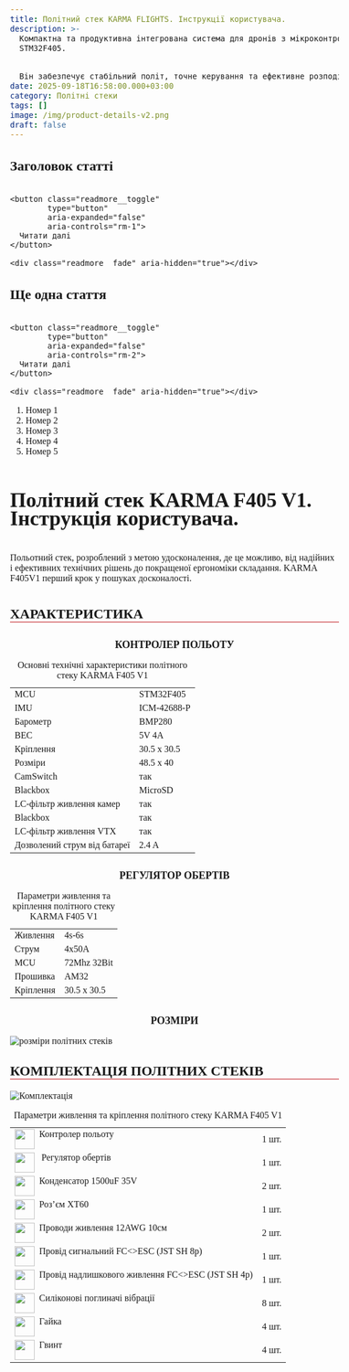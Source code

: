 ```yaml
---
title: Політний стек KARMA FLIGHTS. Інструкції користувача.
description: >-
  Компактна та продуктивна інтегрована система для дронів з мікроконтролером
  STM32F405.


  Він забезпечує стабільний політ, точне керування та ефективне розподілення потужності до моторів.
date: 2025-09-18T16:58:00.000+03:00
category: Політні стеки
tags: []
image: /img/product-details-v2.png
draft: false
---
```

<style>
body{
font-family: Montserrat;
font-size:16px;
padding-top:10px;
padding-bottom:10px;
}
.article ol {
    list-style-type: none;
    counter-reset: num;
    margin: 0 0 0 45px;
    padding: 15px 0 5px 0;
    font-size: 16px;
}
.article ol li {
    position: relative;
    margin: 0 0 0 0;
    padding: 0 0 10px 0;
    line-height: 1.9;
}
.article ol li:before {
    content: counter(num);
    counter-increment: num;
    display: inline-block;
    position: absolute;
    top: -8px;
    left: -38px;
    width: 28px;
    height: 28px;
    background: #fff;
    color: #000;
    text-align: center;
    line-height: 28px;
    font-size: 18px;
    border-radius: 50%;
    border: 1px solid #ba0108;
}
.article h1{
font-family:Unbounded;
font-size: 36px !important;
line-height: 32px;
padding-top:10px; 
padding-bottom:10px;
}
.article h2{
font-family: Montserrat;
border-bottom:1px solid #ba0108;
font-size: 24px;
text-align: left;
margin-top: 30px;
}
.article h3{
font-family: Montserrat;
    font-size: 18px;
    line-height: 18px;
    font-weight: bold !important;

text-align: center;
margin-top: 30px;
}
</style>

<style>
:root{
  --rm-duration: 300ms;
  --rm-ease: cubic-bezier(.2,.6,.2,1);
  --rm-fade-height: 54px; /* висота напівпрозорого затемнення */
}

/* .post{
  max-width: 720px;
  margin: 24px auto;
  padding: 0 16px;
  font: 16px/1.6 system-ui, -apple-system, Segoe UI, Roboto, Arial, sans-serif;
}
*/
.readmore{
  position: relative;
}

/* Контейнер з контентом, який анімуємо по max-height */
.readmore__content{
  overflow: hidden;
  max-height: 0; /* ініціалізація, JS виставить start height */
  transition: max-height var(--rm-duration) var(--rm-ease);
}

/* Напівпрозорий градієнт знизу, поки блок згорнуто */
.readmore__fade{
  pointer-events: none;
  position: absolute;
  left: 0; right: 0; bottom: 42px; /* місце під кнопку */
  height: var(--rm-fade-height);
  background: linear-gradient(to bottom, rgba(255,255,255,0), rgba(255,255,255,1));
  opacity: 1;
  transition: opacity 160ms ease-in-out;
}

/* Кнопка */
.readmore__toggle{
  display: inline-flex;
  align-items: center;
  gap: 8px;
  margin-top: 12px;
  padding: 10px 14px;
  border-radius: 10px;
  border: 1px solid #ba0108;
  background: #fff;
  cursor: pointer;
  font-weight: 600;
  transition: transform 120ms ease, box-shadow 120ms ease;
}
.readmore__toggle:hover{ box-shadow: 0 2px 10px rgba(0,0,0,.06); }
.readmore__toggle:active{ transform: translateY(1px); }

/* Стан розгорнуто */
.readmore.is-expanded .readmore__fade{ opacity: 0; }

/* Повага до користувачів з обмеженням анімації */
@media (prefers-reduced-motion: reduce){
  .readmore__content{ transition: none; }
  .readmore__fade{ transition: none; }
  .readmore__toggle{ transition: none; }
}

</style>

<article class="post">
  <h2>Заголовок статті</h2>

  <div class="readmore" data-collapsed-height="180">
    <div class="readmore__content" id="rm-1" aria-hidden="true">
      <p>Короткий вступ статті... Lorem ipsum dolor sit amet, consectetur adipisicing elit. Quidem, dolore.</p>
      <p>Це основний текст, який буде приховано до кліку. Розкриваючись, блок плавно збільшує висоту. Тут може бути будь-який HTML: зображення, списки, заголовки тощо.</p>
      <ul>
        <li>Пункт 1 </li>
        <li>Пункт 2</li>
        <li>Пункт 3</li>
      </ul>
      <p>Фінальний абзац для перевірки плавності анімації та роботи з довгим контентом.</p>
    </div>

```
<button class="readmore__toggle"
        type="button"
        aria-expanded="false"
        aria-controls="rm-1">
  Читати далі
</button>

<div class="readmore__fade" aria-hidden="true"></div>
```

  </div>
</article>

<article class="post">
  <h2>Ще одна стаття</h2>

  <div class="readmore" data-collapsed-height="140">
    <div class="readmore__content" id="rm-2" aria-hidden="true">
      <p>Тут інший вміст для перевірки мультиекземплярності.</p>
      <p>Додатковий текст, щоб показати роботу анімації при різній висоті контенту.</p>
    </div>

```
<button class="readmore__toggle"
        type="button"
        aria-expanded="false"
        aria-controls="rm-2">
  Читати далі
</button>

<div class="readmore__fade" aria-hidden="true"></div>
```

  </div>
</article>

<script>
(function(){


  const components = document.querySelectorAll('.readmore');

  components.forEach((root, idx) => {
    const content = root.querySelector('.readmore__content');
    const btn     = root.querySelector('.readmore__toggle');
    const fade    = root.querySelector('.readmore__fade');
    const collapsed = Math.max(
      0,
      parseInt(root.getAttribute('data-collapsed-height') || '160', 10)
    );

    // Ініціалізація згорнутого стану
    content.style.maxHeight = collapsed + 'px';
    content.setAttribute('aria-hidden', 'true');
    btn.setAttribute('aria-expanded', 'false');

    const labelOpen  = 'Читати далі';
    const labelClose = 'Згорнути';
    btn.textContent = labelOpen;

    let isAnimating = false;
    let expanded = false;

    const open = () => {
      if (isAnimating || expanded) return;
      isAnimating = true;
      root.classList.add('is-expanded');

      // Початок: з поточного (collapsed px) до фактичної висоти контенту
      const startHeight = content.offsetHeight;
      content.style.maxHeight = startHeight + 'px'; // фіксуємо, щоб плавно перейти
      // У наступному кадрі виставимо кінцеве значення
      requestAnimationFrame(() => {
        const target = content.scrollHeight;
        content.style.maxHeight = target + 'px';
      });

      const onEnd = (e) => {
        if (e.propertyName !== 'max-height') return;
        content.style.maxHeight = 'none'; // знімаємо обмеження після анімації
        content.removeEventListener('transitionend', onEnd);
        btn.setAttribute('aria-expanded', 'true');
        content.setAttribute('aria-hidden', 'false');
        btn.textContent = labelClose;
        isAnimating = false;
        expanded = true;
      };
      content.addEventListener('transitionend', onEnd);
    };

    const close = () => {
      if (isAnimating || !expanded) return;
      isAnimating = true;
      root.classList.remove('is-expanded');

      // З none → в конкретне число: спочатку зафіксуємо поточну висоту
      const startHeight = content.scrollHeight;
      content.style.maxHeight = startHeight + 'px';

      // У наступному кадрі стиснемо до collapsed px
      requestAnimationFrame(() => {
        content.style.maxHeight = collapsed + 'px';
      });

      const onEnd = (e) => {
        if (e.propertyName !== 'max-height') return;
        content.removeEventListener('transitionend', onEnd);
        btn.setAttribute('aria-expanded', 'false');
        content.setAttribute('aria-hidden', 'true');
        btn.textContent = labelOpen;
        isAnimating = false;
        expanded = false;
      };
      content.addEventListener('transitionend', onEnd);
    };

    btn.addEventListener('click', () => (expanded ? close() : open()));

    // Підтримка ресайзу: якщо блок розгорнутий, оновлюємо max-height до актуального scrollHeight
    let resizeRaf = null;
    window.addEventListener('resize', () => {
      if (!expanded || isAnimating) return;
      if (resizeRaf) cancelAnimationFrame(resizeRaf);
      resizeRaf = requestAnimationFrame(() => {
        // Під час розгорнутого стану стоїть 'none' — коротко повернемо px, щоб анімовано адаптуватись
        content.style.maxHeight = content.scrollHeight + 'px';
      });
    });
  });
})();
</script>

<ol>

<li>Номер 1</li>

<li>Номер 2</li>

<li>Номер 3</li>

<li>Номер 4</li>
<li>Номер 5</li>
</ol>

<div class="article">

<h1>Політний стек KARMA F405 V1. Інструкція користувача. </h1>
<p class="text-[15px] md:text-[16px] font-[Montserrat]" style="padding-top:10px; padding-bottom:10px;">Польотний стек, розроблений з метою удосконалення,
де це можливо, від надійних і ефективних технічних
рішень до покращеної ергономіки складання.
KARMA F405V1 перший крок у пошуках досконалості.
</p>
<h2>ХАРАКТЕРИСТИКА</h2>
<h3>КОНТРОЛЕР ПОЛЬОТУ</h3>
<table class="w-full h-\\\\\\\\\\\\[588px] border-separate border-spacing-0 border border-black rounded-\\\\\\\\\\\\[5px] overflow-hidden" role="table" aria-label="Технічні характеристики KARMA F405 V1 - основні параметри"><caption class="sr-only">Основні технічні характеристики політного стеку KARMA F405 V1</caption><tbody><tr><td class="font-[Inter] text-[20px] font-medium text-[#020303] h-[51px] px-[19px] lg:px-[34px] border-r border-black border-b border-black">MCU</td><td class="font-[Montserrat] text-[20px] text-[#020303] h-[51px] px-[19px] lg:px-[34px] border-b border-black">STM32F405</td></tr><tr><td class="font-[Inter] text-[20px] font-medium text-[#020303] h-[51px] px-[19px] lg:px-[34px] border-r border-black border-b border-black w-[clamp(200px,20vw,255px)]">IMU</td><td class="font-[Montserrat] text-[20px] text-[#020303] h-[51px] px-[19px] lg:px-[34px] w-[clamp(200px,20vw,255px)] border-b border-black">ICM-42688-P</td></tr><tr><td class="font-[Inter] text-[20px] font-medium text-[#020303] h-[51px] px-[19px] lg:px-[34px] border-r border-black border-b border-black w-[clamp(200px,20vw,255px)]">Барометр</td><td class="font-[Montserrat] text-[20px] text-[#020303] h-[51px] px-[19px] lg:px-[34px] w-[clamp(200px,20vw,255px)] border-b border-black">BMP280</td></tr><tr><td class="font-[Inter] text-[20px] font-medium text-[#020303] h-[51px] px-[19px] lg:px-[34px] border-r border-black border-b border-black w-[clamp(200px,20vw,255px)]">BEC </td><td class="font-[Montserrat] text-[20px] text-[#020303] h-[51px] px-[19px] lg:px-[34px] w-[clamp(200px,20vw,255px)] border-b border-black">5V 4A</td></tr><tr><td class="font-[Inter] text-[20px] font-medium text-[#020303] h-[51px] px-[19px] lg:px-[34px] border-r border-black border-b border-black w-[clamp(200px,20vw,255px)]">Кріплення</td><td class="font-[Montserrat] text-[20px] text-[#020303] h-[51px] px-[19px] lg:px-[34px] w-[clamp(200px,20vw,255px)] border-b border-black">30.5 х 30.5</td></tr><tr><td class="font-[Inter] text-[20px] font-medium text-[#020303] h-[51px] px-[19px] lg:px-[34px] border-r border-black border-b border-black w-[clamp(200px,20vw,255px)]">Розміри</td><td class="font-[Montserrat] text-[20px] text-[#020303] h-[51px] px-[19px] lg:px-[34px] w-[clamp(200px,20vw,255px)] border-b border-black">48.5 х 40</td></tr><tr><td class="font-[Inter] text-[20px] font-medium text-[#020303] h-[51px] px-[34px] border-r border-black border-b border-black w-[clamp(200px,20vw,255px)]">CamSwitch</td><td class="font-[Montserrat] text-[20px] text-[#020303] h-[51px] px-[19px] lg:px-[34px] w-[clamp(200px,20vw,255px)] border-b border-black">так</td></tr><tr><td class="font-[Inter] text-[20px] font-medium text-[#020303] h-[51px] px-[19px] lg:px-[34px] border-r border-black border-b border-black w-[clamp(200px,20vw,255px)]">Blackbox</td><td class="font-[Montserrat] text-[20px] text-[#020303] h-[51px] px-[19px] lg:px-[34px] w-[clamp(200px,20vw,255px)] border-b border-black">MicroSD</td></tr>
<tr><td class="font-[Inter] text-[20px] font-medium text-[#020303] h-[51px] px-[34px] border-r border-black border-b border-black w-[clamp(200px,20vw,255px)]">LC-фільтр
живлення камер</td><td class="font-[Montserrat] text-[20px] text-[#020303] h-[51px] px-[19px] lg:px-[34px] w-[clamp(200px,20vw,255px)] border-b border-black">так</td></tr><tr><td class="font-[Inter] text-[20px] font-medium text-[#020303] h-[51px] px-[19px] lg:px-[34px] border-r border-black border-b border-black w-[clamp(200px,20vw,255px)]">Blackbox</td><td class="font-[Montserrat] text-[20px] text-[#020303] h-[51px] px-[19px] lg:px-[34px] w-[clamp(200px,20vw,255px)] border-b border-black">так</td></tr>
<tr><td class="font-[Inter] text-[20px] font-medium text-[#020303] h-[51px] px-[34px] border-r border-black border-b border-black w-[clamp(200px,20vw,255px)]">LC-фільтр
живлення VTX</td><td class="font-[Montserrat] text-[20px] text-[#020303] h-[51px] px-[19px] lg:px-[34px] w-[clamp(200px,20vw,255px)] border-b border-black">так</td></tr>
<tr><td class="font-[Montserrat] text-[20px] font-medium text-[#020303] h-[51px] px-[19px] lg:px-[34px] border-r border-black w-[clamp(200px,20vw,255px)]">Дозволений струм від батареї</td><td class="font-[Montserrat] text-[20px] text-[#020303] h-[51px] px-[19px] lg:px-[34px] w-[clamp(200px,20vw,255px)]">2.4 A</td></tr></tbody></table>
<h3>РЕГУЛЯТОР ОБЕРТІВ</h3>
<table class="max-w-\\\\\\\\\\\\\[500px] md:max-w-\\\\\\\\\\\\\[410px] w-full border-separate border-spacing-0 border border-black rounded-\\\\\\\\\\\\\[5px] overflow-hidden" role="table" aria-label="Технічні характеристики KARMA F405 V1 - живлення та кріплення"><caption class="sr-only">Параметри живлення та кріплення політного стеку KARMA F405 V1</caption><tbody><tr><td class="font-[Unbounded] text-[16px] text-[#020303] h-[44px] pl-[30px] py-[8px] border-r border-black border-b border-black w-[clamp(120px,35vw,175px)] text-start md:text-center">Живлення</td><td class="font-[Montserrat] text-[16px] text-[#020303] h-[44px] pl-[30px] py-[8px] border-b border-black w-[clamp(120px,35vw,175px)] text-start md:text-center">4s-6s</td></tr><tr><td class="font-[Unbounded] text-[16px] text-[#020303] h-[44px] pl-[30px] py-[8px] border-r border-black border-b border-black w-[clamp(120px,35vw,175px)] text-start md:text-center">Струм</td><td class="font-[Montserrat] text-[16px] text-[#020303] h-[44px] pl-[30px] py-[8px] border-b border-black w-[clamp(120px,35vw,175px)] text-start md:text-center">4x50A</td></tr><tr><td class="font-[Unbounded] text-[16px] text-[#020303] h-[44px] pl-[30px] py-[8px] border-r border-black border-b border-black w-[clamp(120px,35vw,175px)] text-start md:text-center">MCU</td><td class="font-[Montserrat] text-[16px] text-[#020303] h-[44px] pl-[30px] py-[8px] border-b border-black w-[clamp(120px,35vw,175px)] text-start md:text-center">72Mhz 32Bit</td></tr><tr><td class="font-[Unbounded] text-[16px] text-[#020303] h-[44px] pl-[30px] py-[8px] border-r border-black border-b border-black w-[clamp(120px,35vw,175px)] text-start md:text-center">Прошивка</td><td class="font-[Montserrat] text-[16px] text-[#020303] h-[44px] pl-[30px] py-[8px] border-b border-black w-[clamp(120px,35vw,175px)] text-start md:text-center">AM32</td></tr><tr><td class="font-[Unbounded] text-[16px] text-[#020303] h-[44px] pl-[30px] py-[8px] border-r border-black w-[clamp(120px,35vw,175px)] text-start md:text-center">Кріплення</td><td class="font-[Montserrat] text-[16px] text-[#020303] h-[44px] pl-[30px] py-[8px] w-[clamp(120px,35vw,175px)] text-start md:text-center">30.5 x 30.5</td></tr></tbody></table>

<h3>РОЗМІРИ</h3>

![розміри  політних стеків](/img/karma-f405-v1_2.jpg)

<h2>КОМПЛЕКТАЦІЯ ПОЛІТНИХ СТЕКІВ</h2>

![Комплектація](/img/komplektacia.jpg)

<table class="max-w-\\\\\\\\\\\\\[500px] md:max-w-\\\\\\\\\\\\\[410px] w-full border-separate border-spacing-0 border border-black rounded-\\\\\\\\\\\\\[5px] overflow-hidden" role="table" aria-label="Технічні характеристики KARMA F405 V1 - живлення та кріплення"><caption class="sr-only">Параметри живлення та кріплення політного стеку KARMA F405 V1</caption><tbody><tr><td class="font-[Unbounded] text-[16px] text-[#020303] h-[44px] pl-[30px] py-[8px] border-r border-black border-b border-black w-[clamp(120px,35vw,175px)] text-start md:text-left">

<img width="35" height="35" src="/img/list-guide-one.png" alt="" style="filter: none; box-shadow: none; float:left;line-height:1.8;" />
&nbsp;&nbsp;Контролер польоту

</td><td class="font-[Montserrat] text-[16px] text-[#020303] h-[44px] pl-[30px] py-[8px] border-b border-black w-[clamp(120px,35vw,175px)] text-start md:text-center">
1 шт.
</td></tr>
<tr><td class="font-[Unbounded] text-[16px] text-[#020303] h-[44px] pl-[30px] py-[8px] border-r border-black border-b border-black w-[clamp(120px,35vw,175px)] text-start md:text
md:text-left">
<img width="35" height="35" src="/img/list-guide-two.png" alt="" style="filter: none; box-shadow: none; float:left;line-height:1.8;" />
&nbsp;&nbsp;
Регулятор обертів</td>
<td class="font-[Montserrat] text-[16px] text-[#020303] h-[44px] pl-[30px] py-[8px] border-b border-black w-[clamp(120px,35vw,175px)] text-start md:text-center">1 шт.</td></tr>
<tr><td class="font-[Unbounded] text-[16px] text-[#020303] h-[44px] pl-[30px] py-[8px] border-r border-black border-b border-black w-[clamp(120px,35vw,175px)] text-start md:text-left">
<img width="35" height="35" src="/img/list-guide-three.png" alt="" style="filter: none; box-shadow: none; float:left;line-height:1.8;" />
&nbsp;&nbsp;Конденсатор 1500uF 35V</td>
<td class="font-[Montserrat] text-[16px] text-[#020303] h-[44px] pl-[30px] py-[8px] border-b border-black w-[clamp(120px,35vw,175px)] text-start md:text-center">2 шт.</td></tr>
<tr><td class="font-[Unbounded] text-[16px] text-[#020303] h-[44px] pl-[30px] py-[8px] border-r border-black border-b border-black w-[clamp(120px,35vw,175px)] text-start md:text-left">
<img width="35" height="35" src="/img/list-guide-four.png" alt="" style="filter: none; box-shadow: none; float:left;line-height:1.8;"/>
&nbsp;&nbsp;Роз’єм XT60</td>
<td class="font-[Montserrat] text-[16px] text-[#020303] h-[44px] pl-[30px] py-[8px] border-b border-black w-[clamp(120px,35vw,175px)] text-start md:text-center">1 шт.</td></tr>
<tr><td class="font-[Unbounded] text-[16px] text-[#020303] h-[44px] pl-[30px] py-[8px] border-r border-black border-b border-black w-[clamp(120px,35vw,175px)] text-start md:text-left">
<img width="35" height="35" src="/img/list-guide-five.png" alt="" style="filter: none; box-shadow: none; float:left;line-height:1.8;" />
&nbsp;&nbsp;Проводи живлення 12AWG 10см</td>
<td class="font-[Montserrat] text-[16px] text-[#020303] h-[44px] pl-[30px] py-[8px] border-b border-black w-[clamp(120px,35vw,175px)] text-start md:text-center">2 шт.</td></tr>

<tr><td class="font-[Unbounded] text-[16px] text-[#020303] h-[44px] pl-[30px] py-[8px] border-r border-black border-b border-black w-[clamp(120px,35vw,175px)] text-start md:text-left">
<img width="35" height="35" src="/img/list-guide-six.png" alt="" style="filter: none; box-shadow: none; float:left;line-height:1.8;" />
&nbsp;&nbsp;Провід сигнальний FC<>ESC (JST SH 8p)</td>
<td class="font-[Montserrat] text-[16px] text-[#020303] h-[44px] pl-[30px] py-[8px] border-b border-black w-[clamp(120px,35vw,175px)] text-start md:text-center">1 шт.</td></tr>
<tr><td class="font-[Unbounded] text-[16px] text-[#020303] h-[44px] pl-[30px] py-[8px] border-r border-black border-b border-black w-[clamp(120px,35vw,175px)] text-start md:text-left">
<img width="35" height="35" src="/img/list-guide-seven.png" alt="" style="filter: none; box-shadow: none; float:left;line-height:1.8;" />
&nbsp;&nbsp;Провід надлишкового живлення FC<>ESC (JST SH 4p)</td>
<td class="font-[Montserrat] text-[16px] text-[#020303] h-[44px] pl-[30px] py-[8px] border-b border-black w-[clamp(120px,35vw,175px)] text-start md:text-center">1 шт.</td></tr>
<tr><td class="font-[Unbounded] text-[16px] text-[#020303] h-[44px] pl-[30px] py-[8px] border-r border-black border-b border-black w-[clamp(120px,35vw,175px)] text-start md:text-left">
<img width="35" height="35" src="/img/list-guide-eight.png" alt="" style="filter: none; box-shadow: none; float:left;line-height:1.8;" />
&nbsp;&nbsp;Силіконові поглиначі вібрації</td>
<td class="font-[Montserrat] text-[16px] text-[#020303] h-[44px] pl-[30px] py-[8px] border-b border-black w-[clamp(120px,35vw,175px)] text-start md:text-center">8 шт.</td></tr>
<tr><td class="font-[Unbounded] text-[16px] text-[#020303] h-[44px] pl-[30px] py-[8px] border-r border-black border-b border-black w-[clamp(120px,35vw,175px)] text-start md:text-left">
<img width="35" height="35" src="/img/list-guide-nine.png" alt="" style="filter: none; box-shadow: none; float:left;line-height:1.8;" />
&nbsp;&nbsp;Гайка</td>
<td class="font-[Montserrat] text-[16px] text-[#020303] h-[44px] pl-[30px] py-[8px] border-b border-black w-[clamp(120px,35vw,175px)] text-start md:text-center">4 шт.</td></tr>
<tr><td class="font-[Unbounded] text-[16px] text-[#020303] h-[44px] pl-[30px] py-[8px] border-r border-black border-b border-black w-[clamp(120px,35vw,175px)] text-start md:text-left">
<img width="35" height="35" src="/img/list-guide-ten.png" alt="" style="filter: none; box-shadow: none; float:left;line-height:1.8;" />
&nbsp;&nbsp;Гвинт</td>
<td class="font-[Montserrat] text-[16px] text-[#020303] h-[44px] pl-[30px] py-[8px] border-b border-black w-[clamp(120px,35vw,175px)] text-start md:text-center">4 шт.</td></tr>
</tbody></table>
</div>

![](<>)

![](<>)
